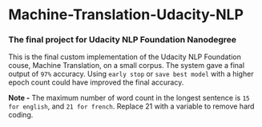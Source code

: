 # Machine-Translation-Udacity-NLP
### The final project for Udacity NLP Foundation Nanodegree
This is the final custom implementation of the Udacity NLP Foundation couse, Machine Translation, on a small corpus.
The system gave a final output of `97%` accuracy.
Using `early stop` or `save best model` with a higher epoch count could have improved the final accuracy.

**Note -** The maximum number of word count in the longest sentence is `15 for english`, and `21 for french`. Replace 21 with a 
variable to remove hard coding. 

